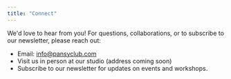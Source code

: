 ```yaml
---
title: "Connect"
---
```


We'd love to hear from you! For questions, collaborations, or to subscribe to our newsletter, please reach out:

- Email: info@pansyclub.com
- Visit us in person at our studio (address coming soon)
- Subscribe to our newsletter for updates on events and workshops. 